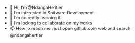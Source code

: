 - 👋 Hi, I’m @NdangaHeritier
- 👀 I’m interested in Software Development.
- 🌱 I’m currently learning it
- 💞️ I’m looking to collaborate on my works
- 📫 How to reach me : just open github.com web and search @ndangahertier

<!---
NdangaHeritier/NdangaHeritier is a ✨ special ✨ repository because its `README.md` (this file) appears on your GitHub profile.
You can click the Preview link to take a look at your changes.
--->
